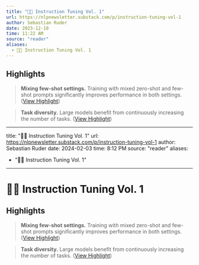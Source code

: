 ```yaml
---
title: "🧑‍🏫 Instruction Tuning Vol. 1"
url: https://nlpnewsletter.substack.com/p/instruction-tuning-vol-1
author: Sebastian Ruder
date: 2023-12-10
time: 11:22 AM
source: "reader"
aliases:
  - 🧑‍🏫 Instruction Tuning Vol. 1
---
```

## Highlights
> **Mixing few-shot settings.** Training with mixed zero-shot and few-shot prompts significantly improves performance in both settings. ([View Highlight](https://read.readwise.io/read/01heq0trjxt91cxmw5e987wawq))

> **Task diversity.** Large models benefit from continuously increasing the number of tasks. ([View Highlight](https://read.readwise.io/read/01heq0txs09hp4g4y9rxj8342p))

---
title: "🧑‍🏫 Instruction Tuning Vol. 1"
url: https://nlpnewsletter.substack.com/p/instruction-tuning-vol-1
author: Sebastian Ruder
date: 2024-02-03
time: 8:12 PM
source: "reader"
aliases:
  - "🧑‍🏫 Instruction Tuning Vol. 1"
---
# 🧑‍🏫 Instruction Tuning Vol. 1

## Highlights
> **Mixing few-shot settings.** Training with mixed zero-shot and few-shot prompts significantly improves performance in both settings. ([View Highlight](https://read.readwise.io/read/01heq0trjxt91cxmw5e987wawq))

> **Task diversity.** Large models benefit from continuously increasing the number of tasks. ([View Highlight](https://read.readwise.io/read/01heq0txs09hp4g4y9rxj8342p))

